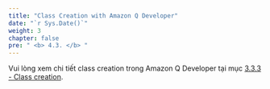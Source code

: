 ```yaml
---
title: "Class Creation with Amazon Q Developer"
date: "`r Sys.Date()`"
weight: 3
chapter: false
pre: " <b> 4.3. </b> "
---
```


Vui lòng xem chi tiết class creation trong Amazon Q Developer tại mục [3.3.3 - Class creation](../../3-sdlc/3.3-develop/3.3.3-class-creation//).
